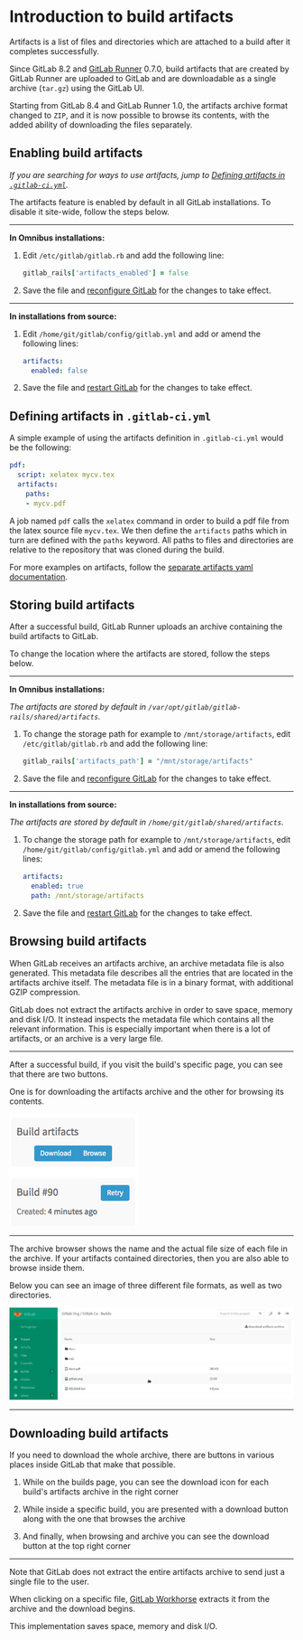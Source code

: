 # Introduction to build artifacts

Artifacts is a list of files and directories which are attached to a build
after it completes successfully.

Since GitLab 8.2 and [GitLab Runner] 0.7.0, build artifacts that are created by
GitLab Runner are uploaded to GitLab and are downloadable as a single archive
(`tar.gz`) using the GitLab UI.

Starting from GitLab 8.4 and GitLab Runner 1.0, the artifacts archive format
changed to `ZIP`, and it is now possible to browse its contents, with the added
ability of downloading the files separately.

## Enabling build artifacts

_If you are searching for ways to use artifacts, jump to
[Defining artifacts in `.gitlab-ci.yml`](#defining-artifacts-in-gitlab-ciyml)._

The artifacts feature is enabled by default in all GitLab installations.
To disable it site-wide, follow the steps below.

---

**In Omnibus installations:**

1. Edit `/etc/gitlab/gitlab.rb` and add the following line:

    ```ruby
    gitlab_rails['artifacts_enabled'] = false
    ```

1. Save the file and [reconfigure GitLab][] for the changes to take effect.

---

**In installations from source:**

1. Edit `/home/git/gitlab/config/gitlab.yml` and add or amend the following lines:

    ```yaml
    artifacts:
      enabled: false
    ```

1. Save the file and [restart GitLab][] for the changes to take effect.

## Defining artifacts in `.gitlab-ci.yml`

A simple example of using the artifacts definition in `.gitlab-ci.yml` would be
the following:

```yaml
pdf:
  script: xelatex mycv.tex
  artifacts:
    paths:
    - mycv.pdf
```

A job named `pdf` calls the `xelatex` command in order to build a pdf file from
the latex source file `mycv.tex`. We then define the `artifacts` paths which in
turn are defined with the `paths` keyword. All paths to files and directories
are relative to the repository that was cloned during the build.

For more examples on artifacts, follow the
[separate artifacts yaml documentation](../yaml/README.md#artifacts).

## Storing build artifacts

After a successful build, GitLab Runner uploads an archive containing the build
artifacts to GitLab.

To change the location where the artifacts are stored, follow the steps below.

---

**In Omnibus installations:**

_The artifacts are stored by default in
`/var/opt/gitlab/gitlab-rails/shared/artifacts`._

1. To change the storage path for example to `/mnt/storage/artifacts`, edit
   `/etc/gitlab/gitlab.rb` and add the following line:

    ```ruby
    gitlab_rails['artifacts_path'] = "/mnt/storage/artifacts"
    ```

1. Save the file and [reconfigure GitLab][] for the changes to take effect.

---

**In installations from source:**

_The artifacts are stored by default in
`/home/git/gitlab/shared/artifacts`._

1. To change the storage path for example to `/mnt/storage/artifacts`, edit
   `/home/git/gitlab/config/gitlab.yml` and add or amend the following lines:

    ```yaml
    artifacts:
      enabled: true
      path: /mnt/storage/artifacts
    ```

1. Save the file and [restart GitLab][] for the changes to take effect.

## Browsing build artifacts

When GitLab receives an artifacts archive, an archive metadata file is also
generated. This metadata file describes all the entries that are located in the
artifacts archive itself. The metadata file is in a binary format, with
additional GZIP compression.

GitLab does not extract the artifacts archive in order to save space, memory
and disk I/O. It instead inspects the metadata file which contains all the
relevant information. This is especially important when there is a lot of
artifacts, or an archive is a very large file.

---

After a successful build, if you visit the build's specific page, you can see
that there are two buttons.

One is for downloading the artifacts archive and the other for browsing its
contents.

![Build artifacts browser button](img/build_artifacts_browser_button.png)

---

The archive browser shows the name and the actual file size of each file in the
archive. If your artifacts contained directories, then you are also able to
browse inside them.

Below you can see an image of three different file formats, as well as two
directories.

![Build artifacts browser](img/build_artifacts_browser.png)

---

## Downloading build artifacts

If you need to download the whole archive, there are buttons in various places
inside GitLab that make that possible.

1. While on the builds page, you can see the download icon for each build's
   artifacts archive in the right corner

1. While inside a specific build, you are presented with a download button
   along with the one that browses the archive

1. And finally, when browsing and archive you can see the download button at
   the top right corner

---

Note that GitLab does not extract the entire artifacts archive to send just a
single file to the user.

When clicking on a specific file, [GitLab Workhorse] extracts it from the
archive and the download begins.

This implementation saves space, memory and disk I/O.

[gitlab runner]: https://gitlab.com/gitlab-org/gitlab-ci-multi-runner "GitLab Runner repository"
[reconfigure gitlab]: ../../administration/restart_gitlab.md "How to restart GitLab documentation"
[restart gitlab]: ../../administration/restart_gitlab.md "How to restart GitLab documentation"
[gitlab workhorse]: https://gitlab.com/gitlab-org/gitlab-workhorse "GitLab Workhorse repository"
